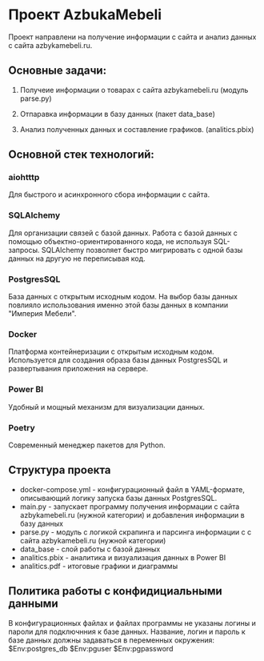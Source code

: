 # Проект AzbukaMebeli

Проект направлени на получение информации с сайта и анализ данных с сайта azbykamebeli.ru. 
  
## Основные задачи:
1) Получеие информации о товарах с сайта azbykamebeli.ru (модуль parse.py)

2) Отпаравка информации в базу данных (пакет data_base)

3) Анализ полученных данных и составление графиков. (analitics.pbix)

## Основной стек технологий:

### aiohtttp
Для быстрого и асинхронного сбора информации с сайта.

### SQLAlchemy
Для организации связей с базой данных. Работа с базой данных с помощью объектно-ориентированного кода, не используя SQL-запросы.
SQLAlchemy позволяет быстро мигрировать с одной базы данных на другую не переписывая код.

### PostgresSQL
База данных с открытым исходным кодом. На выбор базы данных повлияло использования именно этой базы данных в компании "Империя Мебели".

### Docker
Платформа контейнеризации с открытым исходным кодом. Используется для создания образа базы данных PostgresSQL и развертывания приложения на сервере.

### Power BI
Удобный и мощный механизм для визуализации данных.

### Poetry
Современный менеджер пакетов для Python.

## Структура проекта

- docker-compose.yml  - конфигурационный файл в YAML-формате, описывающий логику запуска базы данных PostgresSQL.
- main.py - запускает программу получения информации с сайта azbykamebeli.ru (нужной категории) и добавления информации в базу данных
- parse.py - модуль с логикой скрапинга и парсинга информации с с сайта azbykamebeli.ru (нужной категории)
- data_base - слой работы с базой данных
- analitics.pbix - аналитика и визуализация данных в Power BI
- analitics.pdf - итоговые графики и диаграммы

## Политика работы с конфидициальными данными

В конфигурационных файлах и файлах программы не указаны логины и пароли для подключнния к базе данных. Название, логин и пароль к базе данных должны задаваться в переменных окружения:
$Env:postgres_db
$Env:pguser
$Env:pgpassword 